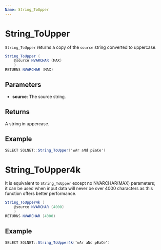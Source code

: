 ```yaml
---
Name: String_ToUpper
---
```


# String_ToUpper

`String_ToUpper` returns a copy of the `source` string converted to uppercase.

```csharp
String_ToUpper (
	@source NVARCHAR (MAX)
	)
RETURNS NVARCHAR (MAX)
```

## Parameters

  - **source**: The source string.

## Returns

A string in uppercase.

## Example

```csharp
SELECT SQLNET::String_ToUpper('wAr aNd pEaCe')
```

# String_ToUpper4k

It is equivalent to `String_ToUpper` except no NVARCHAR(MAX) parameters; it can be used when input data will never be over 4000 characters as this function offers better performance.

```csharp
String_ToUpper4k (
	@source NVARCHAR (4000)
	)
RETURNS NVARCHAR (4000)
```

## Example

```csharp
SELECT SQLNET::String_ToUpper4k('wAr aNd pEaCe')
```